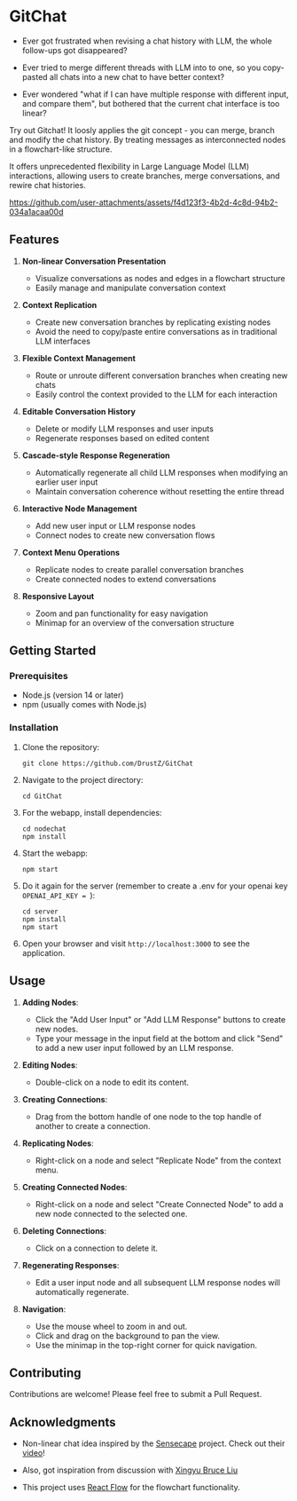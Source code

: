 # GitChat

- Ever got frustrated when revising a chat history with LLM, the whole follow-ups got disappeared? 

- Ever tried to merge different threads with LLM into to one, so you copy-pasted all chats into a new chat to have better context?

- Ever wondered "what if I can have multiple response with different input, and compare them", but bothered that the current chat interface is too linear?

Try out Gitchat! It loosly applies the git concept - you can merge, branch and modify the chat history. By treating messages as interconnected nodes in a flowchart-like structure. 

It offers unprecedented flexibility in Large Language Model (LLM) interactions, allowing users to create branches, merge conversations, and rewire chat histories.



https://github.com/user-attachments/assets/f4d123f3-4b2d-4c8d-94b2-034a1acaa00d




## Features

1. **Non-linear Conversation Presentation**
   - Visualize conversations as nodes and edges in a flowchart structure
   - Easily manage and manipulate conversation context

2. **Context Replication**
   - Create new conversation branches by replicating existing nodes
   - Avoid the need to copy/paste entire conversations as in traditional LLM interfaces

3. **Flexible Context Management**
   - Route or unroute different conversation branches when creating new chats
   - Easily control the context provided to the LLM for each interaction

4. **Editable Conversation History**
   - Delete or modify LLM responses and user inputs
   - Regenerate responses based on edited content

5. **Cascade-style Response Regeneration**
   - Automatically regenerate all child LLM responses when modifying an earlier user input
   - Maintain conversation coherence without resetting the entire thread

6. **Interactive Node Management**
   - Add new user input or LLM response nodes
   - Connect nodes to create new conversation flows

7. **Context Menu Operations**
   - Replicate nodes to create parallel conversation branches
   - Create connected nodes to extend conversations

8. **Responsive Layout**
   - Zoom and pan functionality for easy navigation
   - Minimap for an overview of the conversation structure

## Getting Started

### Prerequisites

- Node.js (version 14 or later)
- npm (usually comes with Node.js)

### Installation

1. Clone the repository:
   ```
   git clone https://github.com/DrustZ/GitChat
   ```

2. Navigate to the project directory:
   ```
   cd GitChat
   ```

3. For the webapp, install dependencies:
   ```
   cd nodechat
   npm install
   ```

4. Start the webapp:
   ```
   npm start
   ```

5. Do it again for the server (remember to create a .env for your openai key `OPENAI_API_KEY = `):
   ```
   cd server
   npm install
   npm start
   ```

5. Open your browser and visit `http://localhost:3000` to see the application.

## Usage

1. **Adding Nodes**: 
   - Click the "Add User Input" or "Add LLM Response" buttons to create new nodes.
   - Type your message in the input field at the bottom and click "Send" to add a new user input followed by an LLM response.

2. **Editing Nodes**: 
   - Double-click on a node to edit its content.

3. **Creating Connections**: 
   - Drag from the bottom handle of one node to the top handle of another to create a connection.

4. **Replicating Nodes**: 
   - Right-click on a node and select "Replicate Node" from the context menu.

5. **Creating Connected Nodes**: 
   - Right-click on a node and select "Create Connected Node" to add a new node connected to the selected one.

6. **Deleting Connections**: 
   - Click on a connection to delete it.

7. **Regenerating Responses**: 
   - Edit a user input node and all subsequent LLM response nodes will automatically regenerate.

8. **Navigation**: 
   - Use the mouse wheel to zoom in and out.
   - Click and drag on the background to pan the view.
   - Use the minimap in the top-right corner for quick navigation.

## Contributing

Contributions are welcome! Please feel free to submit a Pull Request.

## Acknowledgments
- Non-linear chat idea inspired by the [Sensecape](https://dl.acm.org/doi/10.1145/3586183.3606756) project. Check out their [video](https://www.youtube.com/watch?v=MIfhunAwZew)!

- Also, got inspiration from discussion with [Xingyu Bruce Liu](https://liubruce.me/)

- This project uses [React Flow](https://reactflow.dev/) for the flowchart functionality.


